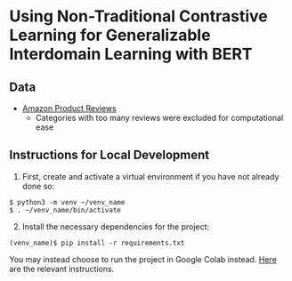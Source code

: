 # Using Non-Traditional Contrastive Learning for Generalizable Interdomain Learning with BERT
## Data
- [Amazon Product Reviews](https://nijianmo.github.io/amazon/index.html)
    - Categories with too many reviews were excluded for computational ease 

## Instructions for Local Development 
1. First, create and activate a virtual environment if you have not already done so: 
```
$ python3 -m venv ~/venv_name
$ . ~/venv_name/bin/activate
```

2. Install the necessary dependencies for the project: 
```
(venv_name)$ pip install -r requirements.txt
```

You may instead choose to run the project in Google Colab instead. [Here](https://saturncloud.io/blog/how-can-i-run-notebooks-of-a-github-project-in-google-colab/) are the relevant instructions. 
